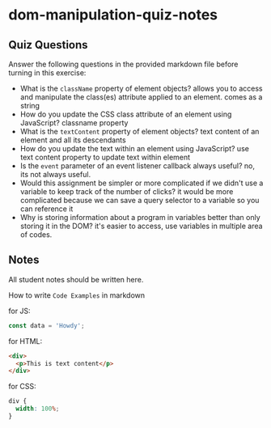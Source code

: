 # dom-manipulation-quiz-notes

## Quiz Questions

Answer the following questions in the provided markdown file before turning in this exercise:

- What is the `className` property of element objects?
  allows you to access and manipulate the class(es) attribute applied to an element. comes as a string
- How do you update the CSS class attribute of an element using JavaScript?
  classname property
- What is the `textContent` property of element objects?
  text content of an element and all its descendants
- How do you update the text within an element using JavaScript?
  use text content property to update text within element
- Is the `event` parameter of an event listener callback always useful?
  no, its not always useful.
- Would this assignment be simpler or more complicated if we didn't use a variable to keep track of the number of clicks?
  it would be more complicated because we can save a query selector to a variable so you can reference it
- Why is storing information about a program in variables better than only storing it in the DOM?
  it's easier to access, use variables in multiple area of codes.

## Notes

All student notes should be written here.

How to write `Code Examples` in markdown

for JS:

```javascript
const data = 'Howdy';
```

for HTML:

```html
<div>
  <p>This is text content</p>
</div>
```

for CSS:

```css
div {
  width: 100%;
}
```
